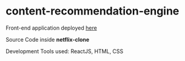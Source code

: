 # content-recommendation-engine

Front-end application deployed [here](https://content-recommendation-engine-2w8gc9g1g-singhn13.vercel.app)

Source Code inside <b>netflix-clone</b>

Development Tools used: ReactJS, HTML, CSS
